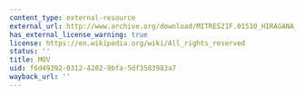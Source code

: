 ```yaml
---
content_type: external-resource
external_url: http://www.archive.org/download/MITRES21F.01S10_HIRAGANA_EXERCISES/3c2.mov
has_external_license_warning: true
license: https://en.wikipedia.org/wiki/All_rights_reserved
status: ''
title: MOV
uid: f6d49392-0312-4202-9bfa-5df3583983a7
wayback_url: ''
---
```

